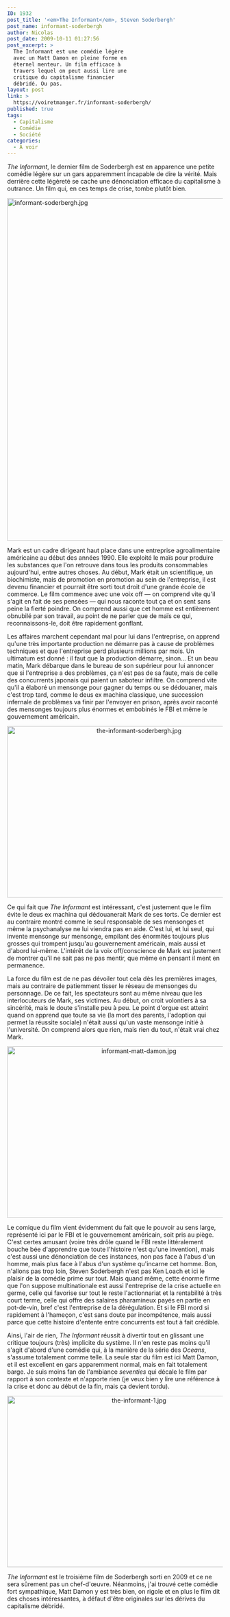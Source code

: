 ```yaml
---
ID: 1932
post_title: '<em>The Informant</em>, Steven Soderbergh'
post_name: informant-soderbergh
author: Nicolas
post_date: 2009-10-11 01:27:56
post_excerpt: >
  The Informant est une comédie légère
  avec un Matt Damon en pleine forme en
  éternel menteur. Un film efficace à
  travers lequel on peut aussi lire une
  critique du capitalisme financier
  débridé. Ou pas.
layout: post
link: >
  https://voiretmanger.fr/informant-soderbergh/
published: true
tags:
  - Capitalisme
  - Comédie
  - Société
categories:
  - À voir
---
```

<p><em>The Informant</em>, le dernier film de Soderbergh est en apparence une petite comédie légère sur un gars apparemment incapable de dire la vérité. Mais derrière cette légèreté se cache une dénonciation efficace du capitalisme à outrance. Un film qui, en ces temps de crise, tombe plutôt bien.</p>

<a href="http://www.allocine.fr/film/fichefilm_gen_cfilm=51101.html"><img class="aligncenter" src="https://voiretmanger.fr/wp-content/uploads/2009/10/informant-soderbergh.jpg" border="0" alt="informant-soderbergh.jpg" width="600" height="800" /></a>

<p>Mark est un cadre dirigeant haut place dans une entreprise agroalimentaire américaine au début des années 1990. Elle exploité le maïs pour produire les substances que l'on retrouve dans tous les produits consommables aujourd'hui, entre autres choses. Au début, Mark était un scientifique, un biochimiste, mais de promotion en promotion au sein de l'entreprise, il est devenu financier et pourrait être sorti tout droit d'une grande école de commerce. Le film commence avec une voix off — on comprend vite qu'il s'agit en fait de ses pensées — qui nous raconte tout ça et on sent sans peine la fierté poindre. On comprend aussi que cet homme est entièrement obnubilé par son travail, au point de ne parler que de maïs ce qui, reconnaissons-le, doit être rapidement gonflant.</p>
<p>Les affaires marchent cependant mal pour lui dans l'entreprise, on apprend qu'une très importante production ne démarre pas à cause de problèmes techniques et que l'entreprise perd plusieurs millions par mois. Un ultimatum est donné : il faut que la production démarre, sinon… Et un beau matin, Mark débarque dans le bureau de son supérieur pour lui annoncer que si l'entreprise a des problèmes, ça n'est pas de sa faute, mais de celle des concurrents japonais qui paient un saboteur infiltre. On comprend vite qu'il a élaboré un mensonge pour gagner du temps ou se dédouaner, mais c'est trop tard, comme le deus ex machina classique, une succession infernale de problèmes va finir par l'envoyer en prison, après avoir raconté des mensonges toujours plus énormes et embobinés le FBI et même le gouvernement américain.</p>

<div style="text-align: center;"><img class="aligncenter" src="https://voiretmanger.fr/wp-content/uploads/2009/10/the-informant-soderbergh.jpg" border="0" alt="the-informant-soderbergh.jpg" width="600" height="400" /></div>
<p>Ce qui fait que <em>The Informant</em> est intéressant, c'est justement que le film évite le deus ex machina qui dédouanerait Mark de ses torts. Ce dernier est au contraire montré comme le seul responsable de ses mensonges et même la psychanalyse ne lui viendra pas en aide. C'est lui, et lui seul, qui invente mensonge sur mensonge, empilant des énormités toujours plus grosses qui trompent jusqu'au gouvernement américain, mais aussi et d'abord lui-même. L'intérêt de la voix off/conscience de Mark est justement de montrer qu'il ne sait pas ne pas mentir, que même en pensant il ment en permanence.</p>
<p>La force du film est de ne pas dévoiler tout cela dès les premières images, mais au contraire de patiemment tisser le réseau de mensonges du personnage. De ce fait, les spectateurs sont au même niveau que les interlocuteurs de Mark, ses victimes. Au début, on croit volontiers à sa sincérité, mais le doute s'installe peu à peu. Le point d'orgue est atteint quand on apprend que toute sa vie (la mort des parents, l'adoption qui permet la réussite sociale) n'était aussi qu'un vaste mensonge initié à l'université. On comprend alors que rien, mais rien du tout, n'était vrai chez Mark.</p>

<div style="text-align: center;"><img class="aligncenter" src="https://voiretmanger.fr/wp-content/uploads/2009/10/informant-matt-damon.jpg" border="0" alt="informant-matt-damon.jpg" width="600" height="400" /></div>
<p>Le comique du film vient évidemment du fait que le pouvoir au sens large, représenté ici par le FBI et le gouvernement américain, soit pris au piège. C'est certes amusant (voire très drôle quand le FBI reste littéralement bouche bée d'apprendre que toute l'histoire n'est qu'une invention), mais c'est aussi une dénonciation de ces instances, non pas face à l'abus d'un homme, mais plus face à l'abus d'un système qu'incarne cet homme. Bon, n'allons pas trop loin, Steven Soderbergh n'est pas Ken Loach et ici le plaisir de la comédie prime sur tout. Mais quand même, cette énorme firme que l'on suppose multinationale est aussi l'entreprise de la crise actuelle en germe, celle qui favorise sur tout le reste l'actionnariat et la rentabilité à très court terme, celle qui offre des salaires pharamineux payés en partie en pot-de-vin, bref c'est l'entreprise de la dérégulation. Et si le FBI mord si rapidement à l'hameçon, c'est sans doute par incompétence, mais aussi parce que cette histoire d'entente entre concurrents est tout à fait crédible.</p>
<p>Ainsi, l'air de rien, <em>The Informant</em> réussit à divertir tout en glissant une critique toujours (très) implicite du système. Il n'en reste pas moins qu'il s'agit d'abord d'une comédie qui, à la manière de la série des <em>Oceans</em>, s'assume totalement comme telle. La seule star du film est ici Matt Damon, et il est excellent en gars apparemment normal, mais en fait totalement barge. Je suis moins fan de l'ambiance <em>seventies</em> qui décale le film par rapport à son contexte et n'apporte rien (je veux bien y lire une référence à la crise et donc au début de la fin, mais ça devient tordu).</p>

<div style="text-align: center;"><img class="aligncenter" src="https://voiretmanger.fr/wp-content/uploads/2009/10/the-informant-1.jpg" border="0" alt="the-informant-1.jpg" width="600" height="400" /></div>
<p><em>The Informant</em> est le troisième film de Soderbergh sorti en 2009 et ce ne sera sûrement pas un chef-d'œuvre. Néanmoins, j'ai trouvé cette comédie fort sympathique, Matt Damon y est très bien, on rigole et en plus le film dit des choses intéressantes, à défaut d'être originales sur les dérives du capitalisme débridé.</p>